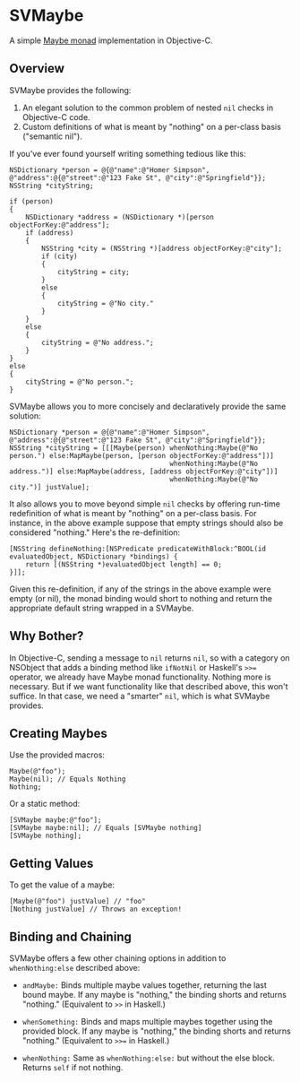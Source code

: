 SVMaybe
=======

A simple [Maybe monad](http://en.wikipedia.org/wiki/Monad_\(functional_programming\)#The_Maybe_monad) implementation in Objective-C.

Overview
--------

SVMaybe provides the following:

1. An elegant solution to the common problem of nested ```nil``` checks in Objective-C code.
2. Custom definitions of what is meant by "nothing" on a per-class basis ("semantic nil").

If you've ever found yourself writing something tedious like this:

```objc
NSDictionary *person = @{@"name":@"Homer Simpson", @"address":@{@"street":@"123 Fake St", @"city":@"Springfield"}};
NSString *cityString;

if (person)
{
    NSDictionary *address = (NSDictionary *)[person objectForKey:@"address"];
    if (address)
    {
        NSString *city = (NSString *)[address objectForKey:@"city"];
        if (city)
        {
            cityString = city;
        }
        else
        {
            cityString = @"No city."
        }
    }
    else
    {
        cityString = @"No address.";
    }
}
else
{
    cityString = @"No person.";
}
```
    
SVMaybe allows you to more concisely and declaratively provide the same solution:

```objc
NSDictionary *person = @{@"name":@"Homer Simpson", @"address":@{@"street":@"123 Fake St", @"city":@"Springfield"}};
NSString *cityString = [[[Maybe(person) whenNothing:Maybe(@"No person.") else:MapMaybe(person, [person objectForKey:@"address"])]
                                        whenNothing:Maybe(@"No address.")] else:MapMaybe(address, [address objectForKey:@"city"])]
                                        whenNothing:Maybe(@"No city.")] justValue];
```

It also allows you to move beyond simple ```nil``` checks by offering run-time redefinition of what is meant by "nothing" on a per-class basis. For instance, in the above example suppose that empty strings should also be considered "nothing." Here's the re-definition:

```objc
[NSString defineNothing:[NSPredicate predicateWithBlock:^BOOL(id evaluatedObject, NSDictionary *bindings) {
    return [(NSString *)evaluatedObject length] == 0;
}]];
```

Given this re-definition, if any of the strings in the above example were empty (or nil), the monad binding would short to nothing and return the appropriate default string wrapped in a SVMaybe.

Why Bother?
-----------

In Objective-C, sending a message to ```nil``` returns ```nil```, so with a category on NSObject that adds a binding method like ```ifNotNil``` or Haskell's ```>>=``` operator, we already have Maybe monad functionality. Nothing more is necessary. But if we want functionality like that described above, this won't suffice. In that case, we need a "smarter" ```nil```, which is what SVMaybe provides.

Creating Maybes
---------------

Use the provided macros:

```objc
Maybe(@"foo");
Maybe(nil); // Equals Nothing
Nothing;
```

Or a static method:

```objc
[SVMaybe maybe:@"foo"];
[SVMaybe maybe:nil]; // Equals [SVMaybe nothing]
[SVMaybe nothing];
```

Getting Values
--------------

To get the value of a maybe:

```objc
[Maybe(@"foo") justValue] // "foo"
[Nothing justValue] // Throws an exception!
```

Binding and Chaining
--------------------

SVMaybe offers a few other chaining options in addition to ```whenNothing:else``` described above:

* ```andMaybe:``` Binds multiple maybe values together, returning the last bound maybe. If any maybe is "nothing," the binding shorts and returns "nothing." (Equivalent to ```>>``` in Haskell.)

* ```whenSomething:``` Binds and maps multiple maybes together using the provided block. If any maybe is "nothing," the binding shorts and returns "nothing." (Equivalent to ```>>=``` in Haskell.)

* ```whenNothing:``` Same as ```whenNothing:else:``` but without the else block. Returns ```self``` if not nothing.
